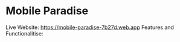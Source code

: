 # Mobile Paradise
Live Website: https://mobile-paradise-7b27d.web.app
Features and Functionalitise:
